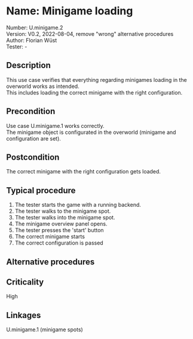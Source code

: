 # Name: Minigame loading

Number: U.minigame.2  
Version: V0.2, 2022-08-04, remove "wrong" alternative procedures  
Author: Florian Wüst  
Tester: -  

## Description

This use case verifies that everything regarding minigames loading in the overworld works as intended.  
This includes loading the correct minigame with the right configuration.

## Precondition

Use case U.minigame.1 works correctly.  
The minigame object is configurated in the overworld (minigame and configuration are set).

## Postcondition

The correct minigame with the right configuration gets loaded.

## Typical procedure

1. The tester starts the game with a running backend.  
2. The tester walks to the minigame spot.  
3. The tester walks into the minigame spot.  
4. The minigame overview panel opens.
5. The tester presses the 'start' button  
6. The correct minigame starts  
7. The correct configuration is passed

## Alternative procedures

 

## Criticality

High

## Linkages

U.minigame.1 (minigame spots)
